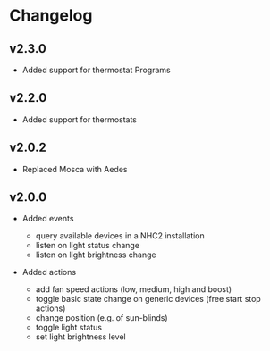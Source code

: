 # Changelog

## v2.3.0
* Added support for thermostat Programs
## v2.2.0
* Added support for thermostats
## v2.0.2
* Replaced Mosca with Aedes
## v2.0.0
* Added events
  * query available devices in a NHC2 installation
  * listen on light status change
  * listen on light brightness change
  
* Added actions
    * add fan speed actions (low, medium, high and boost)
    * toggle basic state change on generic devices (free start stop actions)
    * change position (e.g. of sun-blinds)
    * toggle light status
    * set light brightness level
